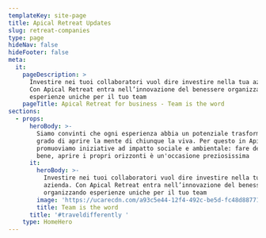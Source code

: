 ```yaml
---
templateKey: site-page
title: Apical Retreat Updates
slug: retreat-companies
type: page
hideNav: false
hideFooter: false
meta:
  it:
    pageDescription: >
      Investire nei tuoi collaboratori vuol dire investire nella tua azienda.
      Con Apical Retreat entra nell’innovazione del benessere organizzando
      esperienze uniche per il tuo team
    pageTitle: Apical Retreat for business - Team is the word
sections:
  - props:
      heroBody: >-
        Siamo convinti che ogni esperienza abbia un potenziale trasformativo in
        grado di aprire la mente di chiunque la viva. Per questo in Apical
        promuoviamo iniziative ad impatto sociale e ambientale: fare del bene fa
        bene, aprire i propri orizzonti è un'occasione preziosissima
      it:
        heroBody: >-
          Investire nei tuoi collaboratori vuol dire investire nella tua
          azienda. Con Apical Retreat entra nell’innovazione del benessere
          organizzando esperienze uniche per il tuo team
        image: 'https://ucarecdn.com/a93c5e44-12f4-492c-be5d-fc48d887719f/'
        title: Team is the word
      title: '#traveldifferently '
    type: HomeHero
---
```


